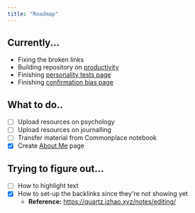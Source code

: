 ```yaml
---
title: "Roadmap"
---
```


## Currently...
- Fixing the broken links
- Building repository on [productivity](moc/productivity.md)
- Finishing [personality tests page](notes/perdev/mh/self-awareness/tests.md)
- Finishing [confirmation bias page](notes/health/psycho/con-bias.md)

## What to do..
- [ ] Upload resources on psychology
- [ ] Upload resources on journalling
- [ ] Transfer material from Commonplace notebook
- [x] Create [About Me](notes/home/about.md) page

## Trying to figure out...
- [ ] How to highlight text
- [x] How to set-up the backlinks since they're not showing yet
	- **Reference:** https://quartz.jzhao.xyz/notes/editing/
